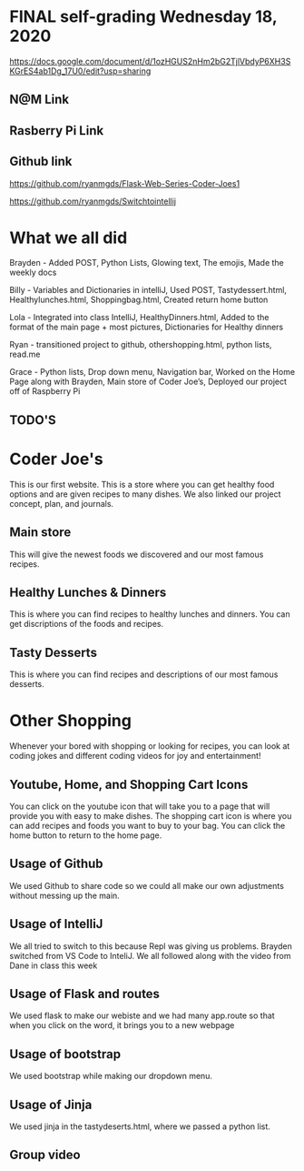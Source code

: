 # FINAL self-grading Wednesday 18, 2020

https://docs.google.com/document/d/1ozHGUS2nHm2bG2TjlVbdyP6XH3SKGrES4ab1Dg_17U0/edit?usp=sharing 

## N@M Link

## Rasberry Pi Link

## Github link
https://github.com/ryanmgds/Flask-Web-Series-Coder-Joes1

https://github.com/ryanmgds/Switchtointellij

# What we all did

Brayden - Added POST, Python Lists, Glowing text, The emojis, Made the weekly docs


Billy - Variables and Dictionaries in intelliJ, Used POST, Tastydessert.html, Healthylunches.html, Shoppingbag.html, Created return home button


Lola - Integrated into class IntelliJ, HealthyDinners.html, Added to the format of the main page + most pictures, Dictionaries for Healthy dinners


Ryan - transitioned project to github, othershopping.html, python lists, read.me


Grace - Python lists, Drop down menu, Navigation bar, Worked on the Home Page along with Brayden, Main store of Coder Joe’s, Deployed our project off of Raspberry Pi

## TODO'S


# Coder Joe's
This is our first website. This is a store where you can get healthy food options and are given recipes to many dishes. We also linked our project concept, plan, and journals.

## Main store
This will give the newest foods we discovered and our most famous recipes.

## Healthy Lunches & Dinners
This is where you can find recipes to healthy lunches and dinners. You can get discriptions of the foods and recipes.

## Tasty Desserts
This is where you can find recipes and descriptions of our most famous desserts.

# Other Shopping
Whenever your bored with shopping or looking for recipes, you can look at coding jokes and different coding videos for joy and entertainment! 

## Youtube, Home, and Shopping Cart Icons
You can click on the youtube icon that will take you to a page that will provide you with easy to make dishes. The shopping cart icon is where you can add recipes and foods you want to buy to your bag. You can click the home button to return to the home page.


## Usage of Github
We used Github to share code so we could all make our own adjustments without messing up the main. 
## Usage of IntelliJ
We all tried to switch to this because Repl was giving us problems. Brayden switched from VS Code to InteliJ. We all followed along with the video from Dane in class this week
## Usage of Flask and routes
We used flask to make our webiste and we had many app.route so that when you click on the word, it brings you to a new webpage
## Usage of bootstrap
We used bootstrap while making our dropdown menu. 
## Usage of Jinja
We used jinja in the tastydeserts.html, where we passed a python list.
## Group video 



